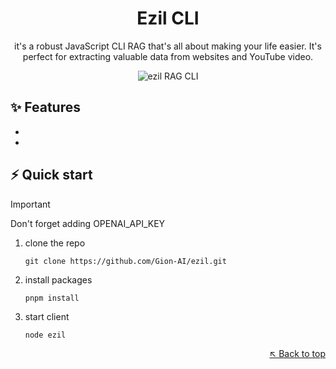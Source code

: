  <div align="center">

# Ezil CLI

it's a robust JavaScript CLI RAG that's all about making your life easier. It's perfect for extracting valuable data from websites and YouTube video.

<img  alt="ezil RAG CLI" src="https://github.com/Gion-AI/ezil/blob/main/2024-06-18%2010-47.gif"/>

</div>

## ✨ Features

-
-

## ⚡️ Quick start

> [!IMPORTANT]
> Don't forget adding OPENAI_API_KEY

1. clone the repo
   ```console
   git clone https://github.com/Gion-AI/ezil.git
   ```
2. install packages
   ```console
   pnpm install
   ```
3. start client
   ```console
   node ezil
   ```

<div align="right">

[&nwarr; Back to top](#readme-top)

</div>
